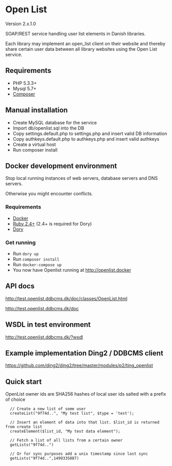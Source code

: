 # Open List

Version 2.x.1.0

SOAP/REST service handling user list elements in Danish libraries.

Each library may implement an open_list client on their website and thereby share certain user data between all library websites using the Open List service.

## Requirements
  * PHP 5.3.3+
  * Mysql 5.7+
  * [Composer](https://getcomposer.org)

## Manual installation

* Create MySQL database for the service
* Import db/openlist.sql into the DB
* Copy settings.default.php to settings.php and insert valid DB information 
* Copy authkeys.default.php to authkeys.php and insert valid authkeys
* Create a virtual host
* Run composer install

## Docker development environment

Stop local running instances of web servers, database servers and DNS servers.

Otherwise you might encounter conflicts.

### Requirements
* [Docker](https://www.docker.com/community-edition)
* [Ruby 2.4+](https://www.ruby-lang.org/en/downloads/) (2.4+ is required for Dory)
* [Dory](https://github.com/FreedomBen/dory)

### Get running
* Run `dory up`
* Run `composer install`
* Run `docker-compose up`
* You now have Openlist running at http://openlist.docker

## API docs
  http://test.openlist.ddbcms.dk/doc/classes/OpenList.html

  http://test.openlist.ddbcms.dk/doc

## WSDL in test environment
  http://test.openlist.ddbcms.dk/?wsdl

## Example implementation Ding2 / DDBCMS client
  https://github.com/ding2/ding2/tree/master/modules/p2/ting_openlist

## Quick start

OpenList owner ids are SHA256 hashes of local user ids salted with a prefix of choice

```
  // Create a new list of some user
  createList("9f74d..", "My test list", $type = 'test');

  // Insert an element of data into that list. $list_id is returned from create list
  createElement($list_id, "My test data element"); 
  
  // Fetch a list of all lists from a certain owner
  getLists("9f74d..")

  // Or for sync purposes add a unix timestamp since last sync
  getLists("9f74d..",1499335887)
```
